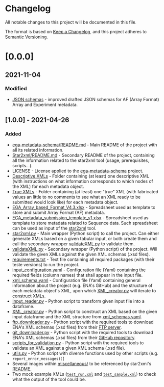 # Changelog
All notable changes to this project will be documented in this file.

The format is based on [Keep a Changelog](https://keepachangelog.com/en/1.0.0/),
and this project adheres to [Semantic Versioning](https://semver.org/spec/v2.0.0.html).

# [0.0.0]
## 2021-11-04
### Modified
- [JSON schemas](https://github.com/EbiEga/ega-metadata-schema/tree/main/schemas) - improved drafted JSON schemas for AF (Array Format) Array and Experiment metadata.


## [1.0.0] - 2021-04-26
### Added
- [ega-metadata-schema/README.md](README.md) - Main README of the project with all its related information.
- [Star2xml/README.md](Star2xml/README.md) - Secondary README of the project, containing all the information related to the star2xml tool (usage, prerequisites, scripts...).
- LICENSE - License applied to the [ega-metadata-schema](https://github.com/EbiEga/ega-metadata-schema) project.
- [Descriptive XMLs](examples/sequence-based-metadata/XML/XMLs_examples-descriptive) - Folder containing (at least) one descriptive XML (with instructions on what information corresponds to which nodes of the XML) for each metadata object.
- [True XMLs](examples/sequence-based-metadata/XML/XMLs_examples-true_values) - Folder containing (at least) one "true" XML (with fabricated values an little to no comments to see what an XML ready to be submitted would look like) for each metadata object.
- [EGA_Array_based_Format_V4.3.xlsx](templates/array-based-metadata/EGA_Array_based_Format_V4.3.xlsx) - Spreadsheet used as template to store and submit Array Format (AF) metadata.
- [EGA_metadata_submission_template_v1.xlsx](templates/sequence-based-metadata/EGA_metadata_submission_template_v1.xlsx) - Spreadsheet used as template to store metadata related to Sequence data. Such spreadsheet can be used as input of the [star2xml](Star2xml/) tool.
- [star2xml.py](Star2xml/star2xml.py) - Main wrapper (Python script) to call the project. Can either generate XMLs based on a given tabular input, or both create them and call the secondary wrapper [validateXML.py](Star2xml/validateXML.py) to validate them.
- [validateXML.py](Star2xml/validateXML.py) - Secondary wrapper (Python script) of the project. Will validate the given XMLs against the given XML schemas (.xsd files). 
- [requirements.txt](Star2xml/requirements.txt) - Text file containing all required packages (with their teste versions) to run the project.
- [input_configuration.yaml](Star2xml/configuration_files/input_configuration.yaml) - Configuration file (Yaml) containing the required fields (column names) that shall appear in the input file.
- [xml_schema.yaml](Star2xml/configuration_files/xml_schema.yaml) - Configuration file (Yaml) containing general information about the project (e.g. ENA's GitHub) and the structure of each metadata object's XML, upon which [XML_creator.py](Star2xml/XML_creator.py) will iterate to construct XMLs. 
- [Input_reader.py](Star2xml/Input_reader.py) - Python script to transform given input file into a dataframe.
- [XML_creator.py](Star2xml/XML_creator.py) - Python script to construct an XML based on the given input dataframe and the XML structure from [xml_schemas.yaml](Star2xml/configuration_files/xml_schema.yaml). 
- [ftp_downloader.py](Star2xml/ftp_downloader.py) - Python script with the required tools to download ENA's XML schemas (.xsd files) from their [FTP server](http://ftp.ebi.ac.uk/pub/databases/ena/doc/xsd/sra_1_6/).
- [git_downloader.py](Star2xml/git_downloader.py) - Python script with the required tools to download ENA's XML schemas (.xsd files) from their [GitHub repository](https://github.com/enasequence/schema/tree/master/src/main/resources/uk/ac/ebi/ena/sra/schema).
- [scripts_for_validation.py](Star2xml/scripts_for_validation.py) - Python script with the required tools to validate an XML against a given XML schema (.xsd file).
- [utils.py](Star2xml/utils.py) - Python script with diverse functions used by other scripts (e.g. ``report_error_messages()``)
- Several images within [miscellaneous/](Star2xml/miscellaneous/) to be referenced by star2xml's [README](Star2xml/README.md).
- Two mock example XMLs ([``test_run.xml``](Star2xml/test_data/XML_examples/test_run.xml) and [``test_sample.xml``](Star2xml/test_data/XML_examples/test_sample.xml)) to check what the output of the tool could be.
